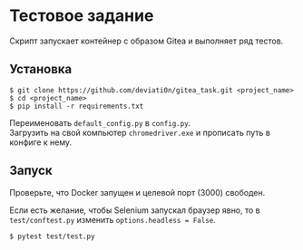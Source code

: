 # Тестовое задание

Скрипт запускает контейнер с образом Gitea и выполняет ряд тестов.

## Установка 

``` commandline
$ git clone https://github.com/deviati0n/gitea_task.git <project_name>
$ cd <project_name>
$ pip install -r requirements.txt
```

Переименовать `default_config.py` в `config.py`. </br>
Загрузить на свой компьютер `chromedriver.exe` и прописать путь в конфиге к нему.


## Запуск
Проверьте, что Docker запущен и целевой порт (3000) свободен. 

Если есть желание, чтобы Selenium запускал браузер явно, то в `test/conftest.py` изменить `options.headless = False`.

``` commandline
$ pytest test/test.py
```
